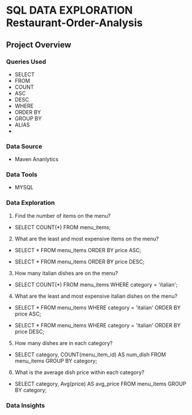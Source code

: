 # SQL DATA EXPLORATION Restaurant-Order-Analysis

## Project Overview


### Queries Used
- SELECT 
- FROM 
- COUNT
- ASC
- DESC
- WHERE
- ORDER BY
- GROUP BY
- ALIAS
- 

### Data Source
- Maven Ananlytics
  
### Data Tools
- MYSQL

### Data Exploration 
1. Find the number of items on the menu?
   
-  SELECT COUNT(*) FROM menu_items;
  
2. What are the least and most expensive items on the menu?

- SELECT * FROM menu_items
ORDER BY price ASC;

- SELECT * FROM menu_items
ORDER BY price DESC;

3. How many italian dishes are on the menu?

- SELECT COUNT(*) FROM menu_items
WHERE category = 'italian';

4. What are the least and most expensive italian dishes on the menu? 

- SELECT * FROM menu_items
WHERE category = 'italian'
ORDER BY price ASC;

- SELECT * FROM menu_items
WHERE category = 'italian'
ORDER BY price DESC;


5. How many dishes are in each category?

- SELECT category, COUNT(menu_item_id) AS num_dish
FROM menu_items
GROUP BY category;
  
6. What is the average dish price within each category?
   
- SELECT category, Avg(price) AS avg_price
FROM menu_items
GROUP BY category;

### Data Insights
